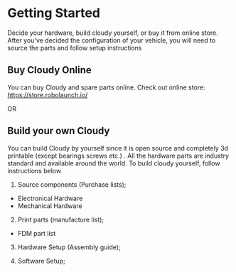 # Getting Started
Decide your hardware, build cloudy yourself, or buy it from online store. After you've decided the configuration of your vehicle, you will need to source the parts and follow setup instructions

## Buy Cloudy Online

You can buy Cloudy and spare parts online.
Check out online store: https://store.robolaunch.io/


OR

## Build your own Cloudy

You can build Cloudy by yourself since it is open source and completely 3d printable (except bearings screws etc.) . All the hardware parts are industry standard and available around the world.
To build cloudy yourself, follow instructions below

1) Source components (Purchase lists);
- Electronical Hardware
- Mechanical Hardware

2) Print parts (manufacture list);
- FDM part list

3) Hardware Setup (Assembly guide);

4) Software Setup;
